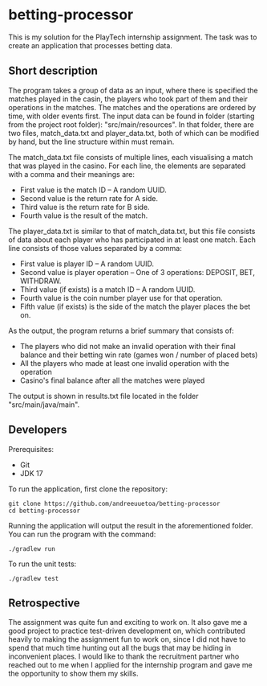 # betting-processor
This is my solution for the PlayTech internship assignment.
The task was to create an application that processes betting data.

## Short description
The program takes a group of data as an input, where there is specified the matches played in the casin, the players who took part of them and their operations in the matches.
The matches and the operations are ordered by time, with older events first.
The input data can be found in folder (starting from the project root folder): "src/main/resources".
In that folder, there are two files, match_data.txt and player_data.txt, both of which can be modified by hand, but the line structure within must remain.

The match_data.txt file consists of multiple lines, each visualising a match that was played in the casino.
For each line, the elements are separated with a comma and their meanings are:
* First value is the match ID – A random UUID.
* Second value is the return rate for A side.
* Third value is the return rate for B side.
* Fourth value is the result of the match.

The player_data.txt is similar to that of match_data.txt, but this file consists of data about each player who has participated in at least one match.
Each line consists of those values separated by a comma:
* First value is player ID – A random UUID.
* Second value is player operation – One of 3 operations: DEPOSIT, BET, WITHDRAW.
* Third value (if exists) is a match ID – A random UUID.
* Fourth value is the coin number player use for that operation.
* Fifth value (if exists) is the side of the match the player places the bet on.

As the output, the program returns a brief summary that consists of:
* The players who did not make an invalid operation with their final balance and their betting win rate (games won / number of placed bets)
* All the players who made at least one invalid operation with the operation
* Casino's final balance after all the matches were played

The output is shown in results.txt file located in the folder "src/main/java/main".

## Developers

Prerequisites:
* Git
* JDK 17

To run the application, first clone the repository:
````shell
git clone https://github.com/andreeuuetoa/betting-processor
cd betting-processor
````
Running the application will output the result in the aforementioned folder. You can run the program with the command:
````shell
./gradlew run
````

To run the unit tests:
````shell
./gradlew test
````

## Retrospective

The assignment was quite fun and exciting to work on.
It also gave me a good project to practice test-driven development on,
which contributed heavily to making the assignment fun to work on,
since I did not have to spend that much time hunting out all the bugs that may be hiding in inconvenient places.
I would like to thank the recruitment partner
who reached out to me when I applied for the internship program and gave me the opportunity to show them my skills.
